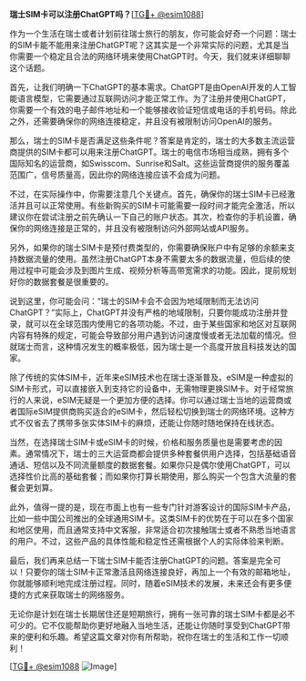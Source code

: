 **瑞士SIM卡可以注册ChatGPT吗？**[[TG💪+ @esim1088](https://t.me/s/esim1088)]

作为一个生活在瑞士或者计划前往瑞士旅行的朋友，你可能会好奇一个问题：瑞士的SIM卡能不能用来注册ChatGPT呢？这其实是一个非常实际的问题，尤其是当你需要一个稳定且合法的网络环境来使用ChatGPT时。今天，我们就来详细聊聊这个话题。

首先，让我们明确一下ChatGPT的基本需求。ChatGPT是由OpenAI开发的人工智能语言模型，它需要通过互联网访问才能正常工作。为了注册并使用ChatGPT，你需要一个有效的电子邮件地址和一个能够接收验证短信或电话的手机号码。除此之外，还需要确保你的网络连接稳定，并且没有被限制访问OpenAI的服务。

那么，瑞士的SIM卡是否满足这些条件呢？答案是肯定的，瑞士的大多数主流运营商提供的SIM卡都可以用来注册ChatGPT。瑞士的电信市场相当成熟，拥有多个国际知名的运营商，如Swisscom、Sunrise和Salt。这些运营商提供的服务覆盖范围广，信号质量高，因此你的网络连接应该不会成为问题。

不过，在实际操作中，你需要注意几个关键点。首先，确保你的瑞士SIM卡已经激活并且可以正常使用。有些新购买的SIM卡可能需要一段时间才能完全激活，所以建议你在尝试注册之前先确认一下自己的账户状态。其次，检查你的手机设置，确保你的网络连接是正常的，并且没有被限制访问外部网站或API服务。

另外，如果你的瑞士SIM卡是预付费类型的，你需要确保账户中有足够的余额来支持数据流量的使用。虽然注册ChatGPT本身不需要太多的数据流量，但后续的使用过程中可能会涉及到图片生成、视频分析等高带宽需求的功能。因此，提前规划好你的数据套餐是很重要的。

说到这里，你可能会问：“瑞士的SIM卡会不会因为地域限制而无法访问ChatGPT？”实际上，ChatGPT并没有严格的地域限制，只要你能成功注册并登录，就可以在全球范围内使用它的各项功能。不过，由于某些国家和地区对互联网内容有特殊的规定，可能会导致部分用户遇到访问速度慢或者无法加载的情况。但就瑞士而言，这种情况发生的概率极低，因为瑞士是一个高度开放且科技发达的国家。

除了传统的实体SIM卡，近年来eSIM技术也在瑞士逐渐普及。eSIM是一种虚拟的SIM卡形式，可以直接嵌入到支持它的设备中，无需物理更换SIM卡。对于经常旅行的人来说，eSIM无疑是一个更加方便的选择。你可以通过瑞士当地的运营商或者国际eSIM提供商购买适合的eSIM卡，然后轻松切换到瑞士的网络环境。这种方式不仅省去了携带多张实体SIM卡的麻烦，还能让你随时随地保持在线状态。

当然，在选择瑞士SIM卡或eSIM卡的时候，价格和服务质量也是需要考虑的因素。通常情况下，瑞士的三大运营商都会提供多种套餐供用户选择，包括基础语音通话、短信以及不同流量额度的数据套餐。如果你只是偶尔使用ChatGPT，可以选择性价比高的基础套餐；而如果你打算长期使用，那么购买一个包含大流量的套餐会更划算。

此外，值得一提的是，现在市面上也有一些专门针对游客设计的国际SIM卡产品，比如一些中国公司推出的全球通用SIM卡。这类SIM卡的优势在于可以在多个国家和地区使用，而且通常支持中文客服，非常适合初次接触瑞士或者不熟悉当地语言的用户。不过，这些产品的具体性能和稳定性还需根据个人的实际体验来判断。

最后，我们再来总结一下瑞士SIM卡能否注册ChatGPT的问题。答案是完全可以！只要你的瑞士SIM卡正常激活且网络连接良好，再加上一个有效的邮箱地址，你就能够顺利地完成注册过程。同时，随着eSIM技术的发展，未来还会有更多便捷的方式来获取瑞士的网络服务。

无论你是计划在瑞士长期居住还是短期旅行，拥有一张可靠的瑞士SIM卡都是必不可少的。它不仅能帮助你更好地融入当地生活，还能让你随时享受到ChatGPT带来的便利和乐趣。希望这篇文章对你有所帮助，祝你在瑞士的生活和工作一切顺利！

[[TG💪+ @esim1088](https://t.me/s/esim1088) ![Image](https://i.postimg.cc/4NQfJmqS/Snipaste-2025-05-13-00-14-12.png)]